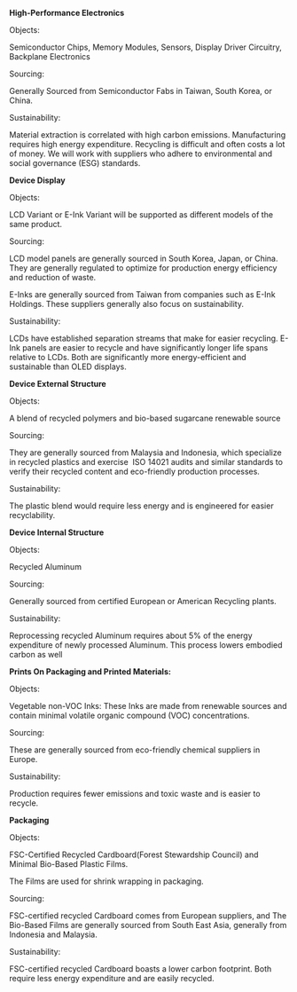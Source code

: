 **High-Performance Electronics**

Objects:  

Semiconductor Chips, Memory Modules, Sensors, Display Driver Circuitry, Backplane Electronics

Sourcing:

Generally Sourced from Semiconductor Fabs in Taiwan, South Korea, or China.

Sustainability:

Material extraction is correlated with high carbon emissions. Manufacturing requires high energy expenditure. Recycling is difficult and often costs a lot of money. We will work with suppliers who adhere to environmental and social governance (ESG) standards.

**Device Display**

Objects:

LCD Variant or E-Ink Variant will be supported as different models of the same product.

Sourcing:

LCD model panels are generally sourced in South Korea, Japan, or China. They are generally regulated to optimize for production energy efficiency and reduction of waste. 

E-Inks are generally sourced from Taiwan from companies such as E-Ink Holdings. These suppliers generally also focus on sustainability. 

Sustainability:

LCDs have established separation streams that make for easier recycling. E-Ink panels are easier to recycle and have significantly longer life spans relative to LCDs. Both are significantly more energy-efficient and sustainable than OLED displays.

**Device External Structure**

Objects:

A blend of recycled polymers and bio-based sugarcane renewable source

Sourcing:

They are generally sourced from Malaysia and Indonesia, which specialize in recycled plastics and exercise  ISO 14021 audits and similar standards to verify their recycled content and eco-friendly production processes.

Sustainability:

The plastic blend would require less energy and is engineered for easier recyclability.

**Device Internal Structure**

Objects:

Recycled Aluminum

Sourcing:

Generally sourced from certified European or American Recycling plants.

Sustainability:

Reprocessing recycled Aluminum requires about 5% of the energy expenditure of newly processed Aluminum. This process lowers embodied carbon as well

**Prints On Packaging and Printed Materials:** 

Objects:

Vegetable non-VOC Inks: These Inks are made from renewable sources and contain minimal volatile organic compound (VOC) concentrations.

Sourcing:

These are generally sourced from eco-friendly chemical suppliers in Europe. 

Sustainability:

Production requires fewer emissions and toxic waste and is easier to recycle. 



**Packaging**

Objects:

FSC-Certified Recycled Cardboard(Forest Stewardship Council) and Minimal Bio-Based Plastic Films.

The Films are used for shrink wrapping in packaging.

Sourcing:

FSC-certified recycled Cardboard comes from European suppliers, and The Bio-Based Films are generally sourced from South East Asia, generally from Indonesia and Malaysia. 



Sustainability:

FSC-certified recycled Cardboard boasts a lower carbon footprint. Both require less energy expenditure and are easily recycled. 
